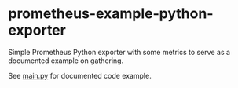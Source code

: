 # prometheus-example-python-exporter

Simple Prometheus Python exporter with some metrics to serve as a documented example on gathering.

See [main.py](./main.py) for documented code example.

